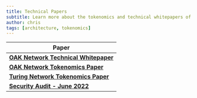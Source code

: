 ```yaml
---
title: Technical Papers
subtitle: Learn more about the tokenomics and technical whitepapers of both Turing and OAK Networks
author: chris
tags: [architecture, tokenomics]
---
```


| Paper                                                                                        |
| -------------------------------------------------------------------------------------------- |
| [**OAK Network Technical Whitepaper**](/papers/oak_whitepaper.pdf)                               |
| [**OAK Network Tokenomics Paper**](/papers/oak_tokenomics_paper.pdf)                             |
| [**Turing Network Tokenomics Paper**](/papers/turing_tokenomics_paper.pdf)                       |
| [**Security Audit - June 2022**](/papers/SlowMist.Audit.Report.-.Turing.Network.-.June.2022.pdf) |